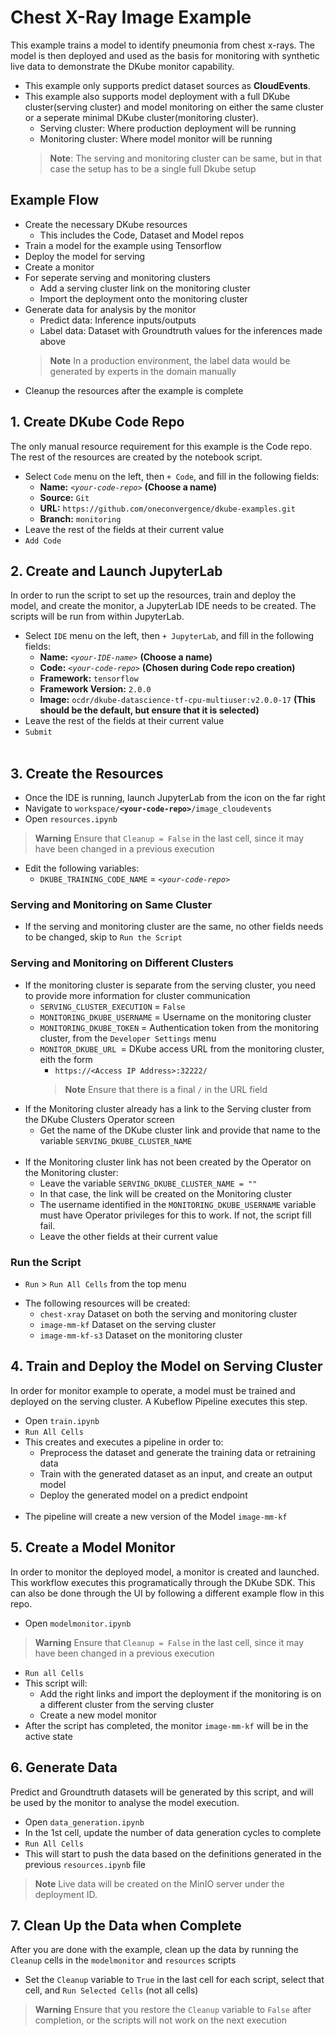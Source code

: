 # Chest X-Ray Image Example

 This example trains a model to identify pneumonia from chest x-rays.  The model is then deployed and used as the basis for monitoring with synthetic live data to demonstrate the DKube monitor capability.

- This example only supports predict dataset sources as **CloudEvents**. 
- This example also supports model deployment with a full DKube cluster(serving cluster) and model monitoring on either the same cluster or a seperate minimal DKube cluster(monitoring cluster).
  - Serving cluster: Where production deployment will be running
  - Monitoring cluster: Where model monitor will be running
  > **Note**: The serving and monitoring cluster can be same, but in that case the setup has to be a single full Dkube setup

## Example Flow

- Create the necessary DKube resources
  - This includes the Code, Dataset and Model repos
- Train a model for the example using Tensorflow
- Deploy the model for serving
- Create a monitor
- For seperate serving and monitoring clusters
  - Add a serving cluster link on the monitoring cluster
  - Import the deployment onto the monitoring cluster
- Generate data for analysis by the monitor
  - Predict data: Inference inputs/outputs
  - Label data:  Dataset with Groundtruth values for the inferences made above
  > **Note** In a production environment, the label data would be generated by experts in the domain manually
- Cleanup the resources after the example is complete

## 1. Create DKube Code Repo

 The only manual resource requirement for this example is the Code repo.  The rest of the resources are created by the notebook script.

 - Select `Code` menu on the left, then `+ Code`, and fill in the following fields:
   - **Name:** *`<your-code-repo>`*  **(Choose a name)**
   - **Source:** `Git`
   - **URL:** `https://github.com/oneconvergence/dkube-examples.git`
   - **Branch:** `monitoring`
 - Leave the rest of the fields at their current value
 - `Add Code`

## 2. Create and Launch JupyterLab

 In order to run the script to set up the resources, train and deploy the model, and create the monitor, a JupyterLab IDE needs to be created.  The scripts will be run from within JupyterLab.

 - Select `IDE` menu on the left, then `+ JupyterLab`, and fill in the following fields:
   - **Name:** *`<your-IDE-name>`*  **(Choose a name)**
   - **Code:** *`<your-code-repo>`*  **(Chosen during Code repo creation)**
   - **Framework:** `tensorflow`
   - **Framework Version:** `2.0.0`
   - **Image:** `ocdr/dkube-datascience-tf-cpu-multiuser:v2.0.0-17`   **(This should be the default, but ensure that it is selected)**
 - Leave the rest of the fields at their current value
 - `Submit` <br><br>

 ## 3. Create the Resources

 - Once the IDE is running, launch JupyterLab from the icon on the far right
 - Navigate to <code>workspace/**\<your-code-repo\>**/image_cloudevents</code>
 - Open `resources.ipynb`
 > **Warning** Ensure that `Cleanup = False` in the last cell, since it may have been changed in a previous execution

 - Edit the following variables:
   - `DKUBE_TRAINING_CODE_NAME` = *`<your-code-repo>`*
 
### Serving and Monitoring on Same Cluster

 - If the serving and monitoring cluster are the same, no other fields needs to be changed, skip to `Run the Script`

### Serving and Monitoring on Different Clusters

 - If the monitoring cluster is separate from the serving cluster, you need to provide more information for cluster communication
   - `SERVING_CLUSTER_EXECUTION` = `False`
   - `MONITORING_DKUBE_USERNAME` = Username on the monitoring cluster
   - `MONITORING_DKUBE_TOKEN` = Authentication token from the monitoring cluster, from the `Developer Settings` menu
   - `MONITOR_DKUBE_URL `= DKube access URL from the monitoring cluster, eith the form
     - `https://<Access IP Address>:32222/`
     > **Note** Ensure that there is a final `/` in the URL field
 - If the Monitoring cluster already has a link to the Serving cluster from the DKube Clusters Operator screen
   - Get the name of the DKube cluster link and provide that name to the variable `SERVING_DKUBE_CLUSTER_NAME` <br><br>
 - If the Monitoring cluster link has not been created by the Operator on the Monitoring cluster:
   - Leave the variable `SERVING_DKUBE_CLUSTER_NAME = ""`
   - In that case, the link will be created on the Monitoring cluster
   - The username identified in the `MONITORING_DKUBE_USERNAME` variable must have Operator privileges for this to work. If not, the script fill fail.
   - Leave the other fields at their current value

### Run the Script

 - `Run` > `Run All Cells` from the top menu

<!---
This is from the original readme.  I am leaving it here for reference for enhancements later

4. Open Jupyterlab and from **workspace/monitoring-examples/image_cloudevents** open [resources.ipynb](https://github.com/oneconvergence/dkube-examples/tree/monitoring/image_cloudevents/resources.ipynb) and fill the following details in the first cell.
    - In case of running the example notebook other than the serving setup, In the 1st cell, set RUNNING_IN_SAME to False and Fill the below details,
    - **SERVING_DKUBE_URL** = {DKube url of serving cluster}
    - **SERVING_DKUBE_USERNAME** = {DKube username of serving cluster}
    - **SERVING_DKUBE_TOKEN** = {DKube authentication token of serving cluster}
    - if there is a sperate monitoring cluster then also fill the below details, otherwise leave these value empty.
      - **MONITORING_DKUBE_USERNAME** = {Dkube username of monitoring cluster}
      - **MONITORING_DKUBE_TOKEN** = {DKube authentication token of monitoring cluster}
      - **MONITORING_DKUBE_URL** = {DKube URL of monitoring cluster}
    - **MONITOR_NAME** = {model monitor name}
    - **MINIO_KEY** = {MINIO access key of Dkube setup where the prediction deployment is running}
    - **MINIO_SECRET_KEY** = {MINIO access secret key of Dkube setup where the prediction deployment is running}
      - MINIO_KEY and MINIO_SECRET_KEY values will be filled automatically by the example with SDK call, these values can also be obtained by running the following commands on the DKube setup where the prediction deployment is running. Provide the creds manually if the user is neither PE nor Operator on the remote cluster.
        - DKube API. Fill in DKUBE_IP and TOKEN in the following curl command
          - `curl -X 'GET' \
              'https://DKUBE_IP:32222/dkube/v2/controller/v2/deployments/logstore' \
              -H 'accept: application/json' \
              -H 'Authorization: Bearer <TOKEN>'`
        - If you have access to Kubernetes, you can get the secrets by running the following commands
          - `kubectl get secret -n dkube-infra cloudevents-minio-secret -o jsonpath="{.data.AWS_ACCESS_KEY_ID}" | base64 -d`
          - `kubectl get secret -n dkube-infra cloudevents-minio-secret -o jsonpath="{.data.AWS_SECRET_ACCESS_KEY}" | base64 -d`
    - The following will be derived from the environment automatically if the notebook is running inside same Dkube IDE. Otherwise in case if the notebook is running locally or in other Dkube Setup , then please fill in, 
5. Run all the cells. This will create all the DKube resources required for this example automatically. In case of seperate serving and monitoring cluster, the required resources will be created on the respective cluster.
-->

 - The following resources will be created:
   - `chest-xray` Dataset on both the serving and monitoring cluster
   - `image-mm-kf` Dataset on the serving cluster
   - `image-mm-kf-s3` Dataset on the monitoring cluster

## 4. Train and Deploy the Model on Serving Cluster

 In order for monitor example to operate, a model must be trained and deployed on the serving cluster.  A Kubeflow Pipeline executes this step.

 - Open `train.ipynb`
 - `Run All Cells`
 - This creates and executes a pipeline in order to:
   - Preprocess the dataset and generate the training data or retraining data
   - Train with the generated dataset as an input, and create an output model
   - Deploy the generated model on a predict endpoint <br><br>
  - The pipeline will create a new version of the Model `image-mm-kf`

## 5. Create a Model Monitor

 In order to monitor the deployed model, a monitor is created and launched.  This workflow executes this programatically through the DKube SDK. This can also be done through the UI by following a different example flow in this repo.

 - Open `modelmonitor.ipynb`
 
 > **Warning** Ensure that `Cleanup = False` in the last cell, since it may have been changed in a previous execution
 
 - `Run all Cells`
 - This script will:
   - Add the right links and import the deployment if the monitoring is on a different cluster from the serving cluster
   - Create a new model monitor
 - After the script has completed, the monitor `image-mm-kf` will be in the active state

## 6. Generate Data

 Predict and Groundtruth datasets will be generated by this script, and will be used by the monitor to analyse the model execution.

  - Open `data_generation.ipynb`
  - In the 1st cell, update the number of data generation cycles to complete
  - `Run All Cells`
  - This will start to push the data based on the definitions generated in the previous `resources.ipynb` file

  > **Note** Live data will be created on the MinIO server under the deployment ID.

## 7. Clean Up the Data when Complete

 After you are done with the example, clean up the data by running the `Cleanup` cells in the `modelmonitor` and `resources` scripts

 - Set the `Cleanup` variable to `True` in the last cell for each script, select that cell, and `Run Selected Cells` (not all cells)

 > **Warning** Ensure that you restore the `Cleanup` variable to `False` after completion, or the scripts will not work on the next execution
